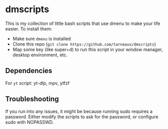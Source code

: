 # dmscripts

This is my collection of little bash scripts that use dmenu to make your life easier.
To install them:
- Make sure `dmenu` is installed
- Clone this repo (`git clone https://github.com/tarneaux/dmscripts`)
- Map some key (like super+d) to run this script in your window manager, desktop environment, etc.

## Dependencies

For `yt` script: yt-dlp, mpv, ytfzf


## Troubleshooting

If you run into any issues, it might be because running sudo requires a password. Either modify the scripts to ask for the password, or configure sudo with NOPASSWD.
